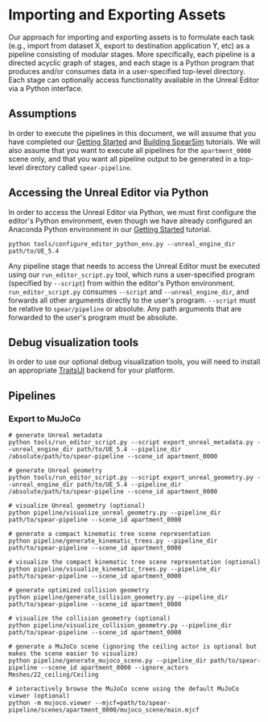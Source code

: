 # Importing and Exporting Assets

Our approach for importing and exporting assets is to formulate each task (e.g., import from dataset X, export to destination application Y, etc) as a pipeline consisting of modular stages. More specifically, each pipeline is a directed acyclic graph of stages, and each stage is a Python program that produces and/or consumes data in a user-specified top-level directory. Each stage can optionally access functionality available in the Unreal Editor via a Python interface.

## Assumptions

In order to execute the pipelines in this document, we will assume that you have completed our [Getting Started](getting_started.md) and [Building SpearSim](building_spearsim.md) tutorials. We will also assume that you want to execute all pipelines for the `apartment_0000` scene only, and that you want all pipeline output to be generated in a top-level directory called `spear-pipeline`.

## Accessing the Unreal Editor via Python

In order to access the Unreal Editor via Python, we must first configure the editor's Python environment, even though we have already configured an Anaconda Python environment in our [Getting Started](getting_started.md) tutorial.

```console
python tools/configure_editor_python_env.py --unreal_engine_dir path/to/UE_5.4
```

Any pipeline stage that needs to access the Unreal Editor must be executed using our `run_editor_script.py` tool, which runs a user-specified program (specified by `--script`) from within the editor's Python environment. `run_editor_script.py` consumes `--script` and `--unreal_engine_dir`, and forwards all other arguments directly to the user's program. `--script` must be relative to `spear/pipeline` or absolute. Any path arguments that are forwarded to the user's program must be absolute.

## Debug visualization tools

In order to use our optional debug visualization tools, you will need to install an appropriate [TraitsUI](https://docs.enthought.com/traitsui/#installation) backend for your platform.

## Pipelines

### Export to MuJoCo

```console
# generate Unreal metadata
python tools/run_editor_script.py --script export_unreal_metadata.py --unreal_engine_dir path/to/UE_5.4 --pipeline_dir /absolute/path/to/spear-pipeline --scene_id apartment_0000

# generate Unreal geometry
python tools/run_editor_script.py --script export_unreal_geometry.py --unreal_engine_dir path/to/UE_5.4 --pipeline_dir /absolute/path/to/spear-pipeline --scene_id apartment_0000

# visualize Unreal geometry (optional)
python pipeline/visualize_unreal_geometry.py --pipeline_dir path/to/spear-pipeline --scene_id apartment_0000

# generate a compact kinematic tree scene representation
python pipeline/generate_kinematic_trees.py --pipeline_dir path/to/spear-pipeline --scene_id apartment_0000

# visualize the compact kinematic tree scene representation (optional)
python pipeline/visualize_kinematic_trees.py --pipeline_dir path/to/spear-pipeline --scene_id apartment_0000

# generate optimized collision geometry
python pipeline/generate_collision_geometry.py --pipeline_dir path/to/spear-pipeline --scene_id apartment_0000

# visualize the collision geometry (optional)
python pipeline/visualize_collision_geometry.py --pipeline_dir path/to/spear-pipeline --scene_id apartment_0000

# generate a MuJoCo scene (ignoring the ceiling actor is optional but makes the scene easier to visualize)
python pipeline/generate_mujoco_scene.py --pipeline_dir path/to/spear-pipeline --scene_id apartment_0000 --ignore_actors Meshes/22_ceiling/Ceiling

# interactively browse the MuJoCo scene using the default MuJoCo viewer (optional)
python -m mujoco.viewer --mjcf=path/to/spear-pipeline/scenes/apartment_0000/mujoco_scene/main.mjcf
```
